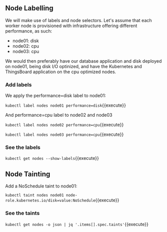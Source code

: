 ## Node Labelling

We will make use of labels and node selectors. Let's assume that each worker node is provisioned with infrastructure offering different performance, as such:

- node01: disk
- node02: cpu
- node03: cpu

We would then preferably have our database application and disk deployed on node01, being disk I/O optinized, and have the Kubernetes and ThingsBoard application on the cpu optimized nodes.

### Add labels

We apply the performance=disk label to node01:

`kubectl label nodes node01 performance=disk`{{execute}}

And performance=cpu label to node02 and node03

`kubectl label nodes node02 performance=cpu`{{execute}}

`kubectl label nodes node03 performance=cpu`{{execute}}

### See the labels

`kubectl get nodes --show-labels`{{execute}}

## Node Tainting

Add a NoSchedule taint to node01:

`kubectl taint nodes node01 node-role.kubernetes.io/disk=value:NoSchedule`{{execute}}

### See the taints

`kubectl get nodes -o json | jq '.items[].spec.taints'`{{execute}}

